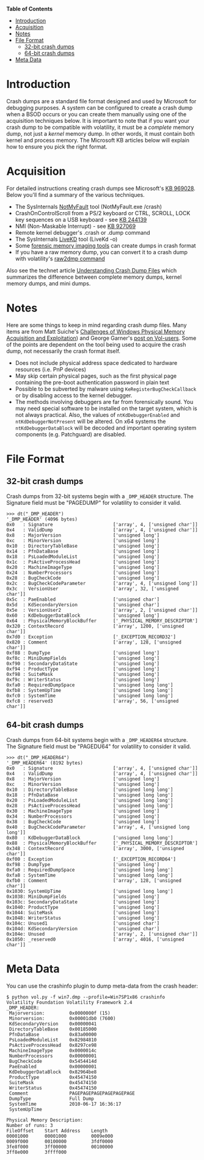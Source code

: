 **Table of Contents**  

- [Introduction](Crash-Address-Space#introduction)
- [Acquisition](Crash-Address-Space#acquisition)
- [Notes](Crash-Address-Space#notes)
- [File Format](Crash-Address-Space#file-format)
	- [32-bit crash dumps](Crash-Address-Space#32-bit-crash-dumps)
	- [64-bit crash dumps](Crash-Address-Space#64-bit-crash-dumps)
- [Meta Data](Crash-Address-Space#meta-data)

# Introduction

Crash dumps are a standard file format designed and used by Microsoft for debugging purposes. A system can be configured to create a crash dump when a BSOD occurs or you can create them manually using one of the acquisition techniques below. It is important to note that if you want your crash dump to be compatible with volatility, it must be a *complete* memory dump, not just a *kernel* memory dump. In other words, it must contain both kernel and process memory. The Microsoft KB articles below will explain how to ensure you pick the right format. 

# Acquisition

For detailed instructions creating crash dumps see Microsoft's [KB 969028](http://support.microsoft.com/kb/969028). Below you'll find a summary of the various techniques. 

- The SysInternals [NotMyFault](http://download.sysinternals.com/files/NotMyFault.zip) tool (NotMyFault.exe /crash)
- CrashOnControlScroll from a PS/2 keyboard or CTRL, SCROLL, LOCK key sequences on a USB keyboard - see [KB 244139](http://support.microsoft.com/kb/244139)
- NMI (Non-Maskable Interrupt) - see [KB 927069](http://support.microsoft.com/kb/927069)
- Remote kernel debugger's .crash or .dump command
- The SysInternals [LiveKD](http://download.sysinternals.com/files/LiveKD.zip) tool (LiveKd -o)
- Some [forensic memory imaging tools](http://www.forensicswiki.org/wiki/Tools:Memory_Imaging) can create dumps in crash format
- If you have a raw memory dump, you can convert it to a crash dump with volatility's [raw2dmp command](Command-Reference#raw2dmp)

Also see the technet article [Understanding Crash Dump Files](http://blogs.technet.com/b/askperf/archive/2008/01/08/understanding-crash-dump-files.aspx) which summarizes the difference between complete memory dumps, kernel memory dumps, and mini dumps. 

# Notes

Here are some things to keep in mind regarding crash dump files. Many items are from Matt Suiche's [Challenges of Windows Physical Memory Acquisition and Exploitation](http://shakacon.org/2009/talks/NFI-Shakacon-win32dd0.3.pdf)) and George Garner's [post on Vol-users](http://lists.volatilesystems.com/pipermail/vol-users/2012-July/000475.html). Some of the points are dependent on the tool being used to acquire the crash dump, not necessarily the crash format itself.

- Does not include physical address space dedicated to hardware resources (i.e. PnP devices)
- May skip certain physical pages, such as the first physical page containing the pre-boot authentication password in plain text
- Possible to be subverted by malware using `KeRegisterBugCheckCallback` or by disabling access to the kernel debugger.
- The methods involving debuggers are far from forensically sound. You may need special software to be installed on the target system, which is not always practical. Also, the values of `ntKdDebuggerEnabled` and `ntKdDebuggerNotPresent` will be altered. On x64 systems the `ntKdDebuggerDataBlock` will be decoded and important operating system components (e.g. Patchguard) are disabled.

# File Format

## 32-bit crash dumps

Crash dumps from 32-bit systems begin with a `_DMP_HEADER` structure. The Signature field must be "PAGEDUMP" for volatility to consider it valid. 

    >>> dt("_DMP_HEADER")
    '_DMP_HEADER' (4096 bytes)
    0x0   : Signature                      ['array', 4, ['unsigned char']]
    0x4   : ValidDump                      ['array', 4, ['unsigned char']]
    0x8   : MajorVersion                   ['unsigned long']
    0xc   : MinorVersion                   ['unsigned long']
    0x10  : DirectoryTableBase             ['unsigned long']
    0x14  : PfnDataBase                    ['unsigned long']
    0x18  : PsLoadedModuleList             ['unsigned long']
    0x1c  : PsActiveProcessHead            ['unsigned long']
    0x20  : MachineImageType               ['unsigned long']
    0x24  : NumberProcessors               ['unsigned long']
    0x28  : BugCheckCode                   ['unsigned long']
    0x2c  : BugCheckCodeParameter          ['array', 4, ['unsigned long']]
    0x3c  : VersionUser                    ['array', 32, ['unsigned char']]
    0x5c  : PaeEnabled                     ['unsigned char']
    0x5d  : KdSecondaryVersion             ['unsigned char']
    0x5e  : VersionUser2                   ['array', 2, ['unsigned char']]
    0x60  : KdDebuggerDataBlock            ['unsigned long']
    0x64  : PhysicalMemoryBlockBuffer      ['_PHYSICAL_MEMORY_DESCRIPTOR']
    0x320 : ContextRecord                  ['array', 1200, ['unsigned char']]
    0x7d0 : Exception                      ['_EXCEPTION_RECORD32']
    0x820 : Comment                        ['array', 128, ['unsigned char']]
    0xf88 : DumpType                       ['unsigned long']
    0xf8c : MiniDumpFields                 ['unsigned long']
    0xf90 : SecondaryDataState             ['unsigned long']
    0xf94 : ProductType                    ['unsigned long']
    0xf98 : SuiteMask                      ['unsigned long']
    0xf9c : WriterStatus                   ['unsigned long']
    0xfa0 : RequiredDumpSpace              ['unsigned long long']
    0xfb8 : SystemUpTime                   ['unsigned long long']
    0xfc0 : SystemTime                     ['unsigned long long']
    0xfc8 : reserved3                      ['array', 56, ['unsigned char']]

## 64-bit crash dumps

Crash dumps from 64-bit systems begin with a `_DMP_HEADER64` structure. The Signature field must be "PAGEDU64" for volatility to consider it valid.

    >>> dt("_DMP_HEADER64")
    '_DMP_HEADER64' (8192 bytes)
    0x0   : Signature                      ['array', 4, ['unsigned char']]
    0x4   : ValidDump                      ['array', 4, ['unsigned char']]
    0x8   : MajorVersion                   ['unsigned long']
    0xc   : MinorVersion                   ['unsigned long']
    0x10  : DirectoryTableBase             ['unsigned long long']
    0x18  : PfnDataBase                    ['unsigned long long']
    0x20  : PsLoadedModuleList             ['unsigned long long']
    0x28  : PsActiveProcessHead            ['unsigned long long']
    0x30  : MachineImageType               ['unsigned long']
    0x34  : NumberProcessors               ['unsigned long']
    0x38  : BugCheckCode                   ['unsigned long']
    0x40  : BugCheckCodeParameter          ['array', 4, ['unsigned long long']]
    0x80  : KdDebuggerDataBlock            ['unsigned long long']
    0x88  : PhysicalMemoryBlockBuffer      ['_PHYSICAL_MEMORY_DESCRIPTOR']
    0x348 : ContextRecord                  ['array', 3000, ['unsigned char']]
    0xf00 : Exception                      ['_EXCEPTION_RECORD64']
    0xf98 : DumpType                       ['unsigned long']
    0xfa0 : RequiredDumpSpace              ['unsigned long long']
    0xfa8 : SystemTime                     ['unsigned long long']
    0xfb0 : Comment                        ['array', 128, ['unsigned char']]
    0x1030: SystemUpTime                   ['unsigned long long']
    0x1038: MiniDumpFields                 ['unsigned long']
    0x103c: SecondaryDataState             ['unsigned long']
    0x1040: ProductType                    ['unsigned long']
    0x1044: SuiteMask                      ['unsigned long']
    0x1048: WriterStatus                   ['unsigned long']
    0x104c: Unused1                        ['unsigned char']
    0x104d: KdSecondaryVersion             ['unsigned char']
    0x104e: Unused                         ['array', 2, ['unsigned char']]
    0x1050: _reserved0                     ['array', 4016, ['unsigned char']]

# Meta Data

You can use the crashinfo plugin to dump meta-data from the crash header:

    $ python vol.py -f win7.dmp --profile=Win7SP1x86 crashinfo
    Volatility Foundation Volatility Framework 2.4
    _DMP_HEADER:
     Majorversion:         0x0000000f (15)
     Minorversion:         0x00001db0 (7600)
     KdSecondaryVersion    0x00000041
     DirectoryTableBase    0x00185000
     PfnDataBase           0x83a00000
     PsLoadedModuleList    0x82984810
     PsActiveProcessHead   0x8297ce98
     MachineImageType      0x0000014c
     NumberProcessors      0x00000001
     BugCheckCode          0x5454414d
     PaeEnabled            0x00000001
     KdDebuggerDataBlock   0x82964be8
     ProductType           0x45474150
     SuiteMask             0x45474150
     WriterStatus          0x45474150
     Comment               PAGEPAGEPAGEPAGEPAGEPAGE
     DumpType              Full Dump
     SystemTime            2010-06-17 16:36:17 
     SystemUpTime          
    
    Physical Memory Description:
    Number of runs: 3
    FileOffset    Start Address    Length
    00001000      00001000         0009e000
    0009f000      00100000         3fdf0000
    3fe8f000      3ff00000         00100000
    3ff8e000      3ffff000
